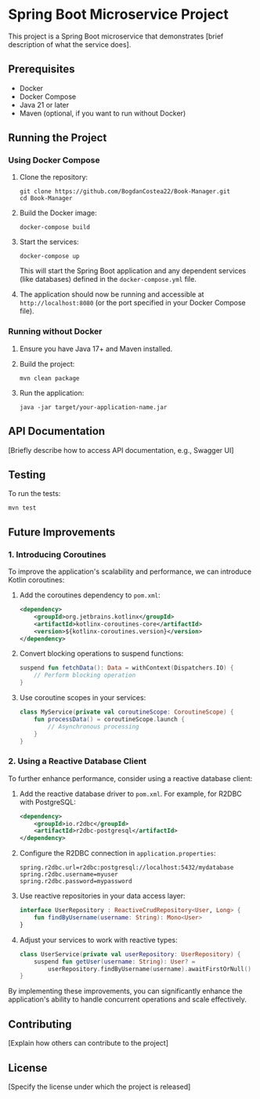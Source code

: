 # Spring Boot Microservice Project

This project is a Spring Boot microservice that demonstrates [brief description of what the service does].

## Prerequisites

- Docker
- Docker Compose
- Java 21 or later
- Maven (optional, if you want to run without Docker)

## Running the Project

### Using Docker Compose

1. Clone the repository:
   ```
   git clone https://github.com/BogdanCostea22/Book-Manager.git
   cd Book-Manager
   ```

2. Build the Docker image:
   ```
   docker-compose build
   ```

3. Start the services:
   ```
   docker-compose up
   ```

   This will start the Spring Boot application and any dependent services (like databases) defined in the `docker-compose.yml` file.

4. The application should now be running and accessible at `http://localhost:8080` (or the port specified in your Docker Compose file).

### Running without Docker

1. Ensure you have Java 17+ and Maven installed.

2. Build the project:
   ```
   mvn clean package
   ```

3. Run the application:
   ```
   java -jar target/your-application-name.jar
   ```

## API Documentation

[Briefly describe how to access API documentation, e.g., Swagger UI]

## Testing

To run the tests:

```
mvn test
```

## Future Improvements

### 1. Introducing Coroutines

To improve the application's scalability and performance, we can introduce Kotlin coroutines:

1. Add the coroutines dependency to `pom.xml`:
   ```xml
   <dependency>
       <groupId>org.jetbrains.kotlinx</groupId>
       <artifactId>kotlinx-coroutines-core</artifactId>
       <version>${kotlinx-coroutines.version}</version>
   </dependency>
   ```

2. Convert blocking operations to suspend functions:
   ```kotlin
   suspend fun fetchData(): Data = withContext(Dispatchers.IO) {
       // Perform blocking operation
   }
   ```

3. Use coroutine scopes in your services:
   ```kotlin
   class MyService(private val coroutineScope: CoroutineScope) {
       fun processData() = coroutineScope.launch {
           // Asynchronous processing
       }
   }
   ```

### 2. Using a Reactive Database Client

To further enhance performance, consider using a reactive database client:

1. Add the reactive database driver to `pom.xml`. For example, for R2DBC with PostgreSQL:
   ```xml
   <dependency>
       <groupId>io.r2dbc</groupId>
       <artifactId>r2dbc-postgresql</artifactId>
   </dependency>
   ```

2. Configure the R2DBC connection in `application.properties`:
   ```
   spring.r2dbc.url=r2dbc:postgresql://localhost:5432/mydatabase
   spring.r2dbc.username=myuser
   spring.r2dbc.password=mypassword
   ```

3. Use reactive repositories in your data access layer:
   ```kotlin
   interface UserRepository : ReactiveCrudRepository<User, Long> {
       fun findByUsername(username: String): Mono<User>
   }
   ```

4. Adjust your services to work with reactive types:
   ```kotlin
   class UserService(private val userRepository: UserRepository) {
       suspend fun getUser(username: String): User? =
           userRepository.findByUsername(username).awaitFirstOrNull()
   }
   ```

By implementing these improvements, you can significantly enhance the application's ability to handle concurrent operations and scale effectively.

## Contributing

[Explain how others can contribute to the project]

## License

[Specify the license under which the project is released]